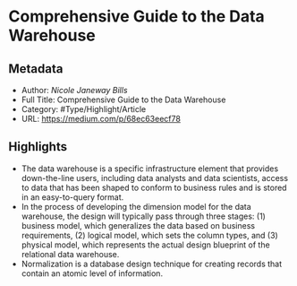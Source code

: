 # Comprehensive Guide to the Data Warehouse

## Metadata

* Author: *Nicole Janeway Bills*
* Full Title: Comprehensive Guide to the Data Warehouse
* Category: #Type/Highlight/Article
* URL: https://medium.com/p/68ec63eecf78

## Highlights

* The data warehouse is a specific infrastructure element that provides down-the-line users, including data analysts and data scientists, access to data that has been shaped to conform to business rules and is stored in an easy-to-query format.
* In the process of developing the dimension model for the data warehouse, the design will typically pass through three stages: (1) business model, which generalizes the data based on business requirements, (2) logical model, which sets the column types, and (3) physical model, which represents the actual design blueprint of the relational data warehouse.
* Normalization is a database design technique for creating records that contain an atomic level of information.
